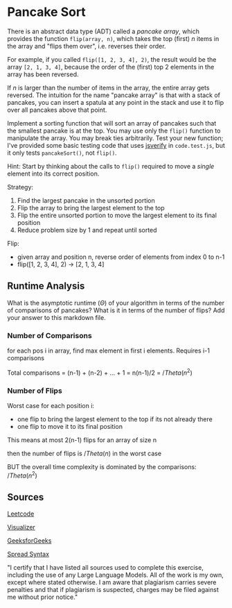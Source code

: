 # Pancake Sort

There is an abstract data type (ADT) called a *pancake array*, which provides
the function `flip(array, n)`, which takes the top (first) $n$ items in the
array and "flips them over", i.e. reverses their order.

For example, if you called `flip([1, 2, 3, 4], 2)`, the result would
be the array  `[2, 1, 3, 4]`, because the order of the (first) top 2
elements in the array has been reversed.

If $n$ is larger than the number of items in the array, the entire array gets
reversed. The intuition for the name "pancake array" is that with a stack of
pancakes, you can insert a spatula at any point in the stack and use it to flip
over all pancakes above that point.

Implement a sorting function that will sort an array of pancakes such that the
smallest pancake is at the top. You may use only the `flip()` function to
manipulate the array. You may break ties arbitrarily. Test your new function;
I've provided some basic testing code that uses
[jsverify](https://jsverify.github.io/) in `code.test.js`, but it only tests
`pancakeSort()`, not `flip()`.

Hint: Start by thinking about the calls to `flip()` required to move a *single*
element into its correct position.

Strategy:
  1. Find the largest pancake in the unsorted portion
  2. Flip the array to bring the largest element to the top
  3. Flip the entire unsorted portion to move the largest element to its final position
  4. Reduce problem size by 1 and repeat until sorted

Flip:
  - given array and position n, reverse order of elements from index 0 to n-1
  - flip([1, 2, 3, 4], 2) -> [2, 1, 3, 4]

## Runtime Analysis

What is the asymptotic runtime ($\Theta$) of your algorithm in terms of the
number of comparisons of pancakes? What is it in terms of the number of flips?
Add your answer to this markdown file.

### Number of Comparisons

for each pos i in array, find max element in first i elements. Requires i-1 comparisons

Total comparisons = (n-1) + (n-2) + ... + 1 = n(n-1)/2 = $/Theta(n^2)$

### Number of Flips

Worst case for each position i: 

  - one flip to bring the largest element to the top if its not already there
  - one flip to move it to its final position

This means at most 2(n-1) flips for an array of size n

then the number of flips is $/Theta(n)$ in the worst case

BUT the overall time complexity is dominated by the comparisons: $/Theta(n^2)$

## Sources

[Leetcode](https://leetcode.com/problems/pancake-sorting/description/)

[Visualizer](https://www.sortvisualizer.com/pancakesort/)

[GeeksforGeeks](https://www.geeksforgeeks.org/pancake-sorting/)

[Spread Syntax](https://developer.mozilla.org/en-US/docs/Web/JavaScript/Reference/Operators/Spread_syntax)

"I certify that I have listed all sources used to complete this exercise, including the use of any Large Language Models. All of the work is my own, except where stated otherwise. I am aware that plagiarism carries severe penalties and that if plagiarism is suspected, charges may be filed against me without prior notice."

